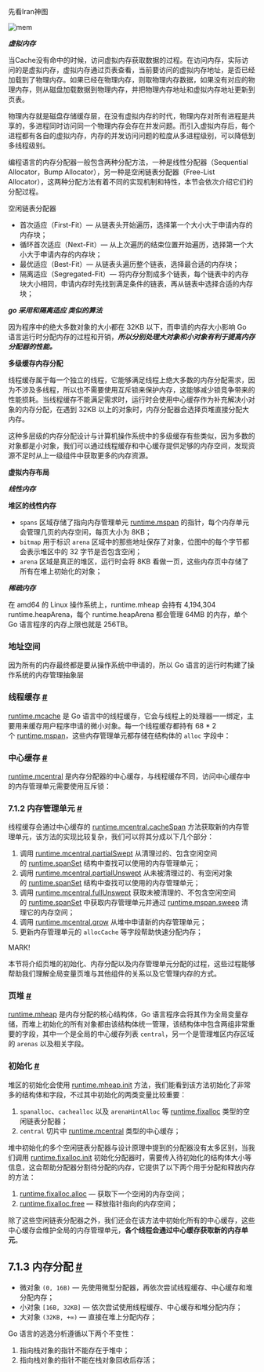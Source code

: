 先看Iran神图

![mem](https://img-blog.csdnimg.cn/8b3efef2db8e4fa48edeefd9ee8e0169.png?x-oss-process=image/watermark,type_ZHJvaWRzYW5zZmFsbGJhY2s,shadow_50,text_Q1NETiBASm9nZ2VyX0xpbmc=,size_20,color_FFFFFF,t_70,g_se,x_16)

***虚拟内存***

当Cache没有命中的时候，访问虚拟内存获取数据的过程。在访问内存，实际访问的是虚拟内存，虚拟内存通过页表查看，当前要访问的虚拟内存地址，是否已经加载到了物理内存。如果已经在物理内存，则取物理内存数据，如果没有对应的物理内存，则从磁盘加载数据到物理内存，并把物理内存地址和虚拟内存地址更新到页表。

物理内存就是磁盘存储缓存层，在没有虚拟内存的时代，物理内存对所有进程是共享的，多进程同时访问同一个物理内存会存在并发问题。而引入虚拟内存后，每个进程都有各自的虚拟内存，内存的并发访问问题的粒度从多进程级别，可以降低到多线程级别。

编程语言的内存分配器一般包含两种分配方法，一种是线性分配器（Sequential Allocator，Bump Allocator），另一种是空闲链表分配器（Free-List Allocator），这两种分配方法有着不同的实现机制和特性，本节会依次介绍它们的分配过程。

空闲链表分配器

- 首次适应（First-Fit）— 从链表头开始遍历，选择第一个大小大于申请内存的内存块；
- 循环首次适应（Next-Fit）— 从上次遍历的结束位置开始遍历，选择第一个大小大于申请内存的内存块；
- 最优适应（Best-Fit）— 从链表头遍历整个链表，选择最合适的内存块；
- 隔离适应（Segregated-Fit）— 将内存分割成多个链表，每个链表中的内存块大小相同，申请内存时先找到满足条件的链表，再从链表中选择合适的内存块；

***go 采用和隔离适应 类似的算法***

因为程序中的绝大多数对象的大小都在 32KB 以下，而申请的内存大小影响 Go 语言运行时分配内存的过程和开销，***所以分别处理大对象和小对象有利于提高内存分配器的性能。***

**多级缓存内存分配**

线程缓存属于每一个独立的线程，它能够满足线程上绝大多数的内存分配需求，因为不涉及多线程，所以也不需要使用互斥锁来保护内存，这能够减少锁竞争带来的性能损耗。当线程缓存不能满足需求时，运行时会使用中心缓存作为补充解决小对象的内存分配，在遇到 32KB 以上的对象时，内存分配器会选择页堆直接分配大内存。

这种多层级的内存分配设计与计算机操作系统中的多级缓存有些类似，因为多数的对象都是小对象，我们可以通过线程缓存和中心缓存提供足够的内存空间，发现资源不足时从上一级组件中获取更多的内存资源。

**虚拟内存布局**

***线性内存***

**堆区的线性内存**

- `spans` 区域存储了指向内存管理单元 [runtime.mspan](https://draveness.me/golang/tree/runtime.mspan) 的指针，每个内存单元会管理几页的内存空间，每页大小为 8KB；
- `bitmap` 用于标识 `arena` 区域中的那些地址保存了对象，位图中的每个字节都会表示堆区中的 32 字节是否包含空闲；
- `arena` 区域是真正的堆区，运行时会将 8KB 看做一页，这些内存页中存储了所有在堆上初始化的对象；

***稀疏内存***

在 amd64 的 Linux 操作系统上，runtime.mheap 会持有 4,194,304 runtime.heapArena，每个 runtime.heapArena 都会管理 64MB 的内存，单个 Go 语言程序的内存上限也就是 256TB。

### 地址空间

因为所有的内存最终都是要从操作系统中申请的，所以 Go 语言的运行时构建了操作系统的内存管理抽象层

### 线程缓存 [#](https://draveness.me/golang/docs/part3-runtime/ch07-memory/golang-memory-allocator/#%e7%ba%bf%e7%a8%8b%e7%bc%93%e5%ad%98)

[runtime.mcache](https://draveness.me/golang/tree/runtime.mcache) 是 Go 语言中的线程缓存，它会与线程上的处理器一一绑定，主要用来缓存用户程序申请的微小对象。每一个线程缓存都持有 68 * 2 个 [runtime.mspan](https://draveness.me/golang/tree/runtime.mspan)，这些内存管理单元都存储在结构体的 `alloc` 字段中：

### 中心缓存 [#](https://draveness.me/golang/docs/part3-runtime/ch07-memory/golang-memory-allocator/#%e4%b8%ad%e5%bf%83%e7%bc%93%e5%ad%98)

[runtime.mcentral](https://draveness.me/golang/tree/runtime.mcentral) 是内存分配器的中心缓存，与线程缓存不同，访问中心缓存中的内存管理单元需要使用互斥锁：

### 7.1.2 内存管理单元 [#](https://draveness.me/golang/docs/part3-runtime/ch07-memory/golang-memory-allocator/#%e5%86%85%e5%ad%98%e7%ae%a1%e7%90%86%e5%8d%95%e5%85%83-1)

线程缓存会通过中心缓存的 [runtime.mcentral.cacheSpan](https://draveness.me/golang/tree/runtime.mcentral.cacheSpan) 方法获取新的内存管理单元，该方法的实现比较复杂，我们可以将其分成以下几个部分：

1. 调用 [runtime.mcentral.partialSwept](https://draveness.me/golang/tree/runtime.mcentral.partialSwept) 从清理过的、包含空闲空间的 [runtime.spanSet](https://draveness.me/golang/tree/runtime.spanSet) 结构中查找可以使用的内存管理单元；
2. 调用 [runtime.mcentral.partialUnswept](https://draveness.me/golang/tree/runtime.mcentral.partialUnswept) 从未被清理过的、有空闲对象的 [runtime.spanSet](https://draveness.me/golang/tree/runtime.spanSet) 结构中查找可以使用的内存管理单元；
3. 调用 [runtime.mcentral.fullUnswept](https://draveness.me/golang/tree/runtime.mcentral.fullUnswept) 获取未被清理的、不包含空闲空间的 [runtime.spanSet](https://draveness.me/golang/tree/runtime.spanSet) 中获取内存管理单元并通过 [runtime.mspan.sweep](https://draveness.me/golang/tree/runtime.mspan.sweep) 清理它的内存空间；
4. 调用 [runtime.mcentral.grow](https://draveness.me/golang/tree/runtime.mcentral.grow) 从堆中申请新的内存管理单元；
5. 更新内存管理单元的 `allocCache` 等字段帮助快速分配内存；

MARK!

本节将介绍页堆的初始化、内存分配以及内存管理单元分配的过程，这些过程能够帮助我们理解全局变量页堆与其他组件的关系以及它管理内存的方式。

### 页堆 [#](https://draveness.me/golang/docs/part3-runtime/ch07-memory/golang-memory-allocator/#%e9%a1%b5%e5%a0%86)

[runtime.mheap](https://draveness.me/golang/tree/runtime.mheap) 是内存分配的核心结构体，Go 语言程序会将其作为全局变量存储，而堆上初始化的所有对象都由该结构体统一管理，该结构体中包含两组非常重要的字段，其中一个是全局的中心缓存列表 `central`，另一个是管理堆区内存区域的 `arenas` 以及相关字段。

### 初始化 [#](https://draveness.me/golang/docs/part3-runtime/ch07-memory/golang-memory-allocator/#%e5%88%9d%e5%a7%8b%e5%8c%96-1)

堆区的初始化会使用 [runtime.mheap.init](https://draveness.me/golang/tree/runtime.mheap.init) 方法，我们能看到该方法初始化了非常多的结构体和字段，不过其中初始化的两类变量比较重要：

1. `spanalloc`、`cachealloc` 以及 `arenaHintAlloc` 等 [runtime.fixalloc](https://draveness.me/golang/tree/runtime.fixalloc) 类型的空闲链表分配器；
2. `central` 切片中 [runtime.mcentral](https://draveness.me/golang/tree/runtime.mcentral) 类型的中心缓存；

堆中初始化的多个空闲链表分配器与设计原理中提到的分配器没有太多区别，当我们调用 [runtime.fixalloc.init](https://draveness.me/golang/tree/runtime.fixalloc.init) 初始化分配器时，需要传入待初始化的结构体大小等信息，这会帮助分配器分割待分配的内存，它提供了以下两个用于分配和释放内存的方法：

1. [runtime.fixalloc.alloc](https://draveness.me/golang/tree/runtime.fixalloc.alloc) — 获取下一个空闲的内存空间；
2. [runtime.fixalloc.free](https://draveness.me/golang/tree/runtime.fixalloc.free) — 释放指针指向的内存空间；

除了这些空闲链表分配器之外，我们还会在该方法中初始化所有的中心缓存，这些中心缓存会维护全局的内存管理单元，**各个线程会通过中心缓存获取新的内存单元**。

## 7.1.3 内存分配 [#](https://draveness.me/golang/docs/part3-runtime/ch07-memory/golang-memory-allocator/#713-%e5%86%85%e5%ad%98%e5%88%86%e9%85%8d)

- 微对象 `(0, 16B)` — 先使用微型分配器，再依次尝试线程缓存、中心缓存和堆分配内存；
- 小对象 `[16B, 32KB]` — 依次尝试使用线程缓存、中心缓存和堆分配内存；
- 大对象 `(32KB, +∞)` — 直接在堆上分配内存；

Go 语言的逃逸分析遵循以下两个不变性：

1. 指向栈对象的指针不能存在于堆中；
2. 指向栈对象的指针不能在栈对象回收后存活；